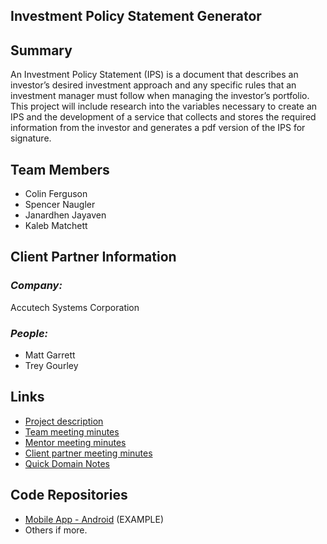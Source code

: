 ## Investment Policy Statement Generator

## **Summary**

An Investment Policy Statement (IPS) is a document that describes an investor’s desired investment approach and any specific rules that an investment manager must follow when managing the investor’s portfolio. This project will include research into the variables necessary to create an IPS and the development of a service that collects and stores the required information from the investor and generates a pdf version of the IPS for signature.

## **Team Members**

- Colin Ferguson
- Spencer Naugler
- Janardhen Jayaven
- Kaleb Matchett

## **Client Partner Information**


### *Company:*
Accutech Systems Corporation

### *People:*
- Matt Garrett
- Trey Gourley

## **Links**

- [Project description](ProjectDescription.md)
- [Team meeting minutes](MeetingMinutes/Team)
- [Mentor meeting minutes](MeetingMinutes/Mentor)
- [Client partner meeting minutes](MeetingMinutes/ClientPartner)
- [Quick Domain Notes](https://www.investopedia.com/terms/i/ips.asp)

## **Code Repositories**

- [Mobile App - Android](https://www.github.com/WHEREEVER_THE_ANDROID_CODE_IS/) (EXAMPLE)
- Others if more.

